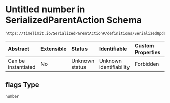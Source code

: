 # Untitled number in SerializedParentAction Schema

```txt
https://timelimit.io/SerializedParentAction#/definitions/SerializedUpdateParentNotificationFlagsAction/properties/flags
```



| Abstract            | Extensible | Status         | Identifiable            | Custom Properties | Additional Properties | Access Restrictions | Defined In                                                                                        |
| :------------------ | :--------- | :------------- | :---------------------- | :---------------- | :-------------------- | :------------------ | :------------------------------------------------------------------------------------------------ |
| Can be instantiated | No         | Unknown status | Unknown identifiability | Forbidden         | Allowed               | none                | [SerializedParentAction.schema.json\*](SerializedParentAction.schema.json "open original schema") |

## flags Type

`number`
